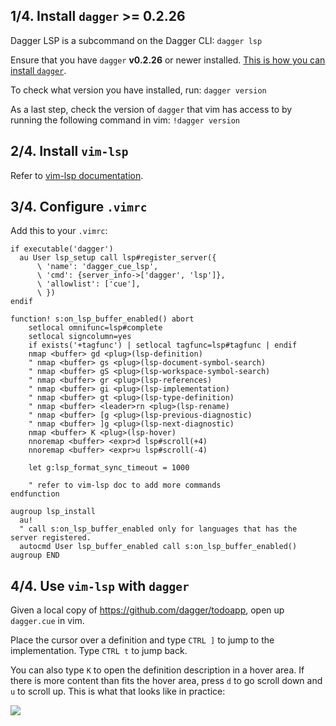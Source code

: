 ## 1/4. Install `dagger` >= 0.2.26

Dagger LSP is a subcommand on the Dagger CLI: `dagger lsp`

Ensure that you have `dagger` **v0.2.26** or newer installed.
[This is how you can install `dagger`](https://docs.dagger.io/install).

To check what version you have installed, run: `dagger version`

As a last step, check the version of `dagger` that vim has access to by running the following command in vim: `!dagger version`

## 2/4. Install `vim-lsp`

Refer to [vim-lsp documentation](https://github.com/prabirshrestha/vim-lsp#installing).

## 3/4. Configure `.vimrc`

Add this to your `.vimrc`:

```vim
if executable('dagger')
  au User lsp_setup call lsp#register_server({
      \ 'name': 'dagger_cue_lsp',
      \ 'cmd': {server_info->['dagger', 'lsp']},
      \ 'allowlist': ['cue'],
      \ })
endif

function! s:on_lsp_buffer_enabled() abort
    setlocal omnifunc=lsp#complete
    setlocal signcolumn=yes
    if exists('+tagfunc') | setlocal tagfunc=lsp#tagfunc | endif
    nmap <buffer> gd <plug>(lsp-definition)
    " nmap <buffer> gs <plug>(lsp-document-symbol-search)
    " nmap <buffer> gS <plug>(lsp-workspace-symbol-search)
    " nmap <buffer> gr <plug>(lsp-references)
    " nmap <buffer> gi <plug>(lsp-implementation)
    " nmap <buffer> gt <plug>(lsp-type-definition)
    " nmap <buffer> <leader>rn <plug>(lsp-rename)
    " nmap <buffer> [g <plug>(lsp-previous-diagnostic)
    " nmap <buffer> ]g <plug>(lsp-next-diagnostic)
    nmap <buffer> K <plug>(lsp-hover)
    nnoremap <buffer> <expr>d lsp#scroll(+4)
    nnoremap <buffer> <expr>u lsp#scroll(-4)

    let g:lsp_format_sync_timeout = 1000

    " refer to vim-lsp doc to add more commands
endfunction

augroup lsp_install
  au!
  " call s:on_lsp_buffer_enabled only for languages that has the server registered.
  autocmd User lsp_buffer_enabled call s:on_lsp_buffer_enabled()
augroup END
```

## 4/4. Use `vim-lsp` with `dagger`

Given a local copy of https://github.com/dagger/todoapp, open up `dagger.cue` in vim.

Place the cursor over a definition and type `CTRL ]` to jump to the implementation.
Type `CTRL t` to jump back.

You can also type `K` to open the definition description in a hover area.
If there is more content than fits the hover area, press `d` to go scroll down and `u` to scroll up.
This is what that looks like in practice:

![](./vim-dagger-lsp.gif)
